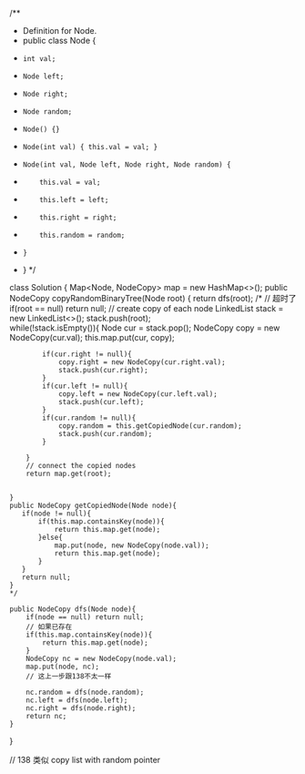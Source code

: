 /**
 * Definition for Node.
 * public class Node {
 *     int val;
 *     Node left;
 *     Node right;
 *     Node random;
 *     Node() {}
 *     Node(int val) { this.val = val; }
 *     Node(int val, Node left, Node right, Node random) {
 *         this.val = val;
 *         this.left = left;
 *         this.right = right;
 *         this.random = random;
 *     }
 * }
 */

class Solution {
    Map<Node, NodeCopy> map = new HashMap<>();
    public NodeCopy copyRandomBinaryTree(Node root) {
        return dfs(root);
        /*
        // 超时了
        if(root == null) return null; 
        // create copy of each node
        LinkedList<Node> stack = new LinkedList<>();
        stack.push(root);       
        while(!stack.isEmpty()){
            Node cur = stack.pop();
            NodeCopy copy = new NodeCopy(cur.val);
            this.map.put(cur, copy);
                       
            if(cur.right != null){
                copy.right = new NodeCopy(cur.right.val);
                stack.push(cur.right);
            }
            if(cur.left != null){
                copy.left = new NodeCopy(cur.left.val);
                stack.push(cur.left);
            }
            if(cur.random != null){
                copy.random = this.getCopiedNode(cur.random);
                stack.push(cur.random);
            }
            
        }
        // connect the copied nodes
        return map.get(root);
        
        
    }
    public NodeCopy getCopiedNode(Node node){
       if(node != null){
           if(this.map.containsKey(node)){
               return this.map.get(node);
           }else{
               map.put(node, new NodeCopy(node.val));
               return this.map.get(node);
           }
       }
       return null;     
    }
    */

    public NodeCopy dfs(Node node){
        if(node == null) return null;
        // 如果已存在
        if(this.map.containsKey(node)){
            return this.map.get(node);
        }
        NodeCopy nc = new NodeCopy(node.val);
        map.put(node, nc);
        // 这上一步跟138不太一样 

        nc.random = dfs(node.random);
        nc.left = dfs(node.left);
        nc.right = dfs(node.right);
        return nc;
    }


}


// 138 类似 copy list with random pointer